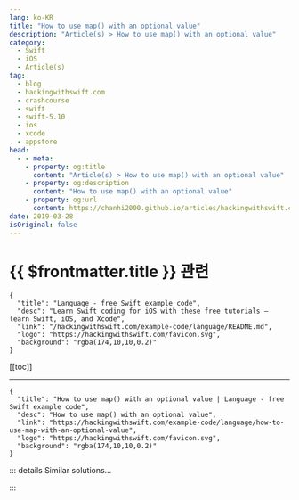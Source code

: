 ```yaml
---
lang: ko-KR
title: "How to use map() with an optional value"
description: "Article(s) > How to use map() with an optional value"
category:
  - Swift
  - iOS
  - Article(s)
tag: 
  - blog
  - hackingwithswift.com
  - crashcourse
  - swift
  - swift-5.10
  - ios
  - xcode
  - appstore
head:
  - - meta:
    - property: og:title
      content: "Article(s) > How to use map() with an optional value"
    - property: og:description
      content: "How to use map() with an optional value"
    - property: og:url
      content: https://chanhi2000.github.io/articles/hackingwithswift.com/example-code/language/how-to-use-map-with-an-optional-value.html
date: 2019-03-28
isOriginal: false
---
```


# {{ $frontmatter.title }} 관련

```component VPCard
{
  "title": "Language - free Swift example code",
  "desc": "Learn Swift coding for iOS with these free tutorials – learn Swift, iOS, and Xcode",
  "link": "/hackingwithswift.com/example-code/language/README.md",
  "logo": "https://hackingwithswift.com/favicon.svg",
  "background": "rgba(174,10,10,0.2)"
}
```

[[toc]]

---

```component VPCard
{
  "title": "How to use map() with an optional value | Language - free Swift example code",
  "desc": "How to use map() with an optional value",
  "link": "https://hackingwithswift.com/example-code/language/how-to-use-map-with-an-optional-value",
  "logo": "https://hackingwithswift.com/favicon.svg",
  "background": "rgba(174,10,10,0.2)"
}
```

<!-- TODO: 작성 -->

<!-- 
The `map()` method of optionals allows you to transform the optional if it has a value, or do nothing if it is empty. This makes for shorter and more expressive code than doing a regular unwrap, and doesn’t require you to change your data type.

For example, if you had an optional string like this one:

```swift
let name: String? = "twostraws"
```

You could use the `map()` method to transform it safely, without having to check and unwrap it – if it were nil, the `map()` call would do nothing.

For example:

```swift
let twitterName = name.map { "@\($0)" }
print(twitterName)
```

That will print `@twostraws`.

-->

::: details Similar solutions…

<!--
/example-code/language/optional-vs-implicitly-unwrapped-optional-whats-the-difference">Optional vs implicitly unwrapped optional: what’s the difference? 
/example-code/games/how-to-create-a-random-terrain-tile-map-using-sktilemapnode-and-gkperlinnoisesource">How to create a random terrain tile map using SKTileMapNode and GKPerlinNoiseSource 
/quick-start/concurrency/how-to-manipulate-an-asyncsequence-using-map-filter-and-more">How to manipulate an AsyncSequence using map(), filter(), and more 
/example-code/language/what-is-an-optional-value-in-swift">What is an optional value in Swift? 
/example-code/language/how-to-use-flatmap-with-an-optional-value">How to use flatMap() with an optional value</a>
-->

:::

